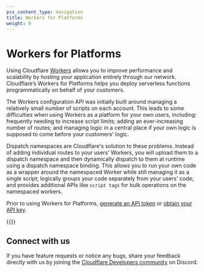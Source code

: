 ```yaml
---
pcx_content_type: navigation
title: Workers for Platforms
weight: 9
---
```

 
# Workers for Platforms
 
Using Cloudflare [Workers](/workers/) allows you to improve performance and scalability by hosting your application entirely through our network. Cloudflare’s Workers for Platforms helps you deploy serverless functions programmatically on behalf of your customers.

The Workers configuration API was initially built around managing a relatively small number of scripts on each account. This leads to some difficulties when using Workers as a platform for your own users, including: frequently needing to increase script limits; adding an ever-increasing number of routes; and managing logic in a central place if your own logic is supposed to come before your customers' logic.

Dispatch namespaces are Cloudflare's solution to these problems. Instead of adding individual routes to your users’ Workers, you will upload them to a dispatch namespace and then dynamically dispatch to them at runtime using a dispatch namespace binding. This allows you to run your own code as a wrapper around the namespaced Worker while still managing it as a single script; logically groups your code separately from your users’ code; and provides additional APIs like `script tags` for bulk operations on the namespaced workers.

Prior to using Workers for Platforms, [generate an API token](/api/get-started/create-token) or [obtain your API key](/api/get-started/keys).

{{<directory-listing>}}

## Connect with us
If you have feature requests or notice any bugs, share your feedback directly with us by joining the [Cloudflare Developers community](https://discord.gg/jbBfwFqDVU) on Discord.